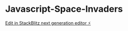 # Javascript-Space-Invaders

[Edit in StackBlitz next generation editor ⚡️](https://stackblitz.com/~/github.com/Aquaday/Javascript-Space-Invaders)